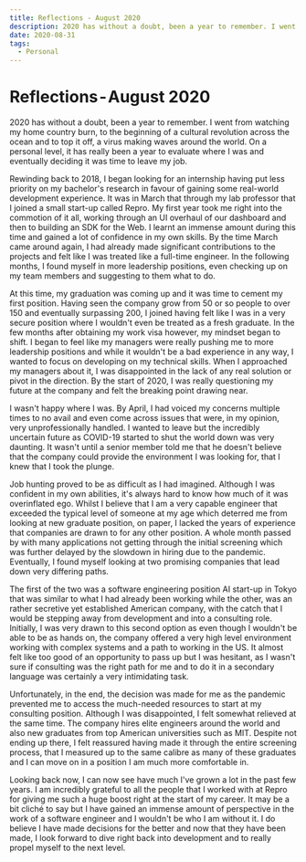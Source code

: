 ```yaml
---
title: Reflections - August 2020
description: 2020 has without a doubt, been a year to remember. I went from watching my home country burn, to the beginning of a cultural revolution across the ocean and to top it off, a virus making waves around the world. On a personal level, it has really been a year to evaluate where I was and eventually deciding it was time to leave my job.
date: 2020-08-31
tags:
  - Personal
---
```


# Reflections - August 2020

2020 has without a doubt, been a year to remember. I went from watching my home country burn, to the beginning of a cultural revolution across the ocean and to top it off, a virus making waves around the world. On a personal level, it has really been a year to evaluate where I was and eventually deciding it was time to leave my job.

Rewinding back to 2018, I began looking for an internship having put less priority on my bachelor's research in favour of gaining some real-world development experience. It was in March that through my lab professor that I joined a small start-up called Repro. My first year took me right into the commotion of it all, working through an UI overhaul of our dashboard and then to building an SDK for the Web. I learnt an immense amount during this time and gained a lot of confidence in my own skills. By the time March came around again, I had already made significant contributions to the projects and felt like I was treated like a full-time engineer. In the following months, I found myself in more leadership positions, even checking up on my team members and suggesting to them what to do.

At this time, my graduation was coming up and it was time to cement my first position. Having seen the company grow from 50 or so people to over 150 and eventually surpassing 200, I joined having felt like I was in a very secure position where I wouldn't even be treated as a fresh graduate. In the few months after obtaining my work visa however, my mindset began to shift. I began to feel like my managers were really pushing me to more leadership positions and while it wouldn't be a bad experience in any way, I wanted to focus on developing on my technical skills. When I approached my managers about it, I was disappointed in the lack of any real solution or pivot in the direction. By the start of 2020, I was really questioning my future at the company and felt the breaking point drawing near.

I wasn't happy where I was. By April, I had voiced my concerns multiple times to no avail and even come across issues that were, in my opinion, very unprofessionally handled. I wanted to leave but the incredibly uncertain future as COVID-19 started to shut the world down was very daunting. It wasn't until a senior member told me that he doesn't believe that the company could provide the environment I was looking for, that I knew that I took the plunge.

Job hunting proved to be as difficult as I had imagined. Although I was confident in my own abilities, it's always hard to know how much of it was overinflated ego. Whilst I believe that I am a very capable engineer that exceeded the typical level of someone at my age which deterred me from looking at new graduate position, on paper, I lacked the years of experience that companies are drawn to for any other position. A whole month passed by with many applications not getting through the initial screening which was further delayed by the slowdown in hiring due to the pandemic. Eventually, I found myself looking at two promising companies that lead down very differing paths.

The first of the two was a software engineering position AI start-up in Tokyo that was similar to what I had already been working while the other, was an rather secretive yet established American company, with the catch that I would be stepping away from development and into a consulting role. Initially, I was very drawn to this second option as even though I wouldn't be able to be as hands on, the company offered a very high level environment working with complex systems and a path to working in the US. It almost felt like too good of an opportunity to pass up but I was hesitant, as I wasn't sure if consulting was the right path for me and to do it in a secondary language was certainly a very intimidating task.

Unfortunately, in the end, the decision was made for me as the pandemic prevented me to access the much-needed resources to start at my consulting position. Although I was disappointed, I felt somewhat relieved at the same time. The company hires elite engineers around the world and also new graduates from top American universities such as MIT. Despite not ending up there, I felt reassured having made it through the entire screening process, that I measured up to the same calibre as many of these graduates and I can move on in a position I am much more comfortable in.

Looking back now, I can now see have much I've grown a lot in the past few years. I am incredibly grateful to all the people that I worked with at Repro for giving me such a huge boost right at the start of my career. It may be a bit cliché to say but I have gained an immense amount of perspective in the work of a software engineer and I wouldn't be who I am without it. I do believe I have made decisions for the better and now that they have been made, I look forward to dive right back into development and to really propel myself to the next level.
